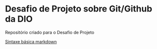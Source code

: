 # Desafio de Projeto sobre Git/Github da DIO
Repositório criado para o Desafio de Projeto

[Sintaxe básica markdown](https://www.markdownguide.org/basic-syntax/)
